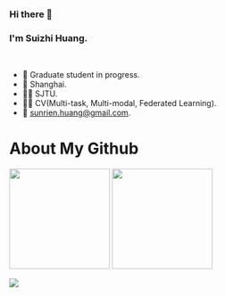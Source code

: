 ### Hi there 👋
### I'm Suizhi Huang.

<br/>

- 🍒  Graduate student in progress.
- 📍  Shanghai.
- 👨‍🎓  SJTU.
- 👩‍💻  CV(Multi-task, Multi-modal, Federated Learning).
- 📧  [sunrien.huang@gmail.com](mailto:sunrisen.huang@gmail.com).


# About My Github

<!--[![Top Langs](https://github-readme-stats.vercel.app/api/top-langs/?username=JeanDiable&layout=compact&langs_count=8&theme=cobalt)](https://github.com/JeanDiable/github-readme-stats)

[![Top Langs](https://github-readme-stats.vercel.app/api?username=JeanDiable&show_icons=true&theme=cobalt)](https://github.com/JeanDiable/github-readme-stats)-->

<div align="left">
<img height='180' src="https://github-readme-stats.vercel.app/api/top-langs/?username=JeanDiable&hide=html,css,Jupyter+Notebook,ruby,javascript,Makefile,Less,TypeScript,Starlark,Groovy,Shell,Batchfile&layout=compact&langs_count=8&theme=cobalt" align="center" />
<img height='180' src="https://github-readme-stats.vercel.app/api?username=JeanDiable&show_icons=true&theme=cobalt" align="center" />
</div>  

<br/>  


<img src="https://komarev.com/ghpvc/?username=JeanDiable" />
